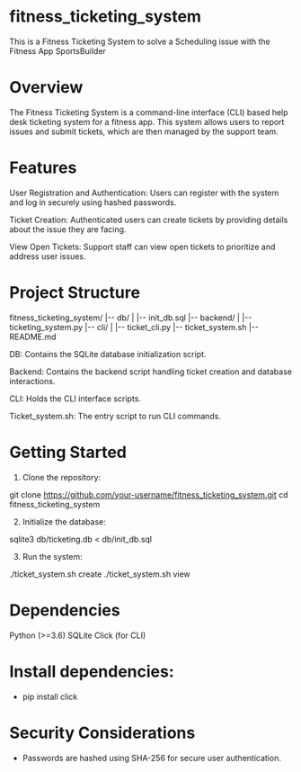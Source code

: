 # fitness_ticketing_system
This is a Fitness Ticketing System to solve a Scheduling issue with the Fitness App SportsBuilder

# Overview
The Fitness Ticketing System is a command-line interface (CLI) based help desk ticketing system for a fitness app. This system allows users to report issues and submit tickets, which are then managed by the support team.

# Features
User Registration and Authentication: Users can register with the system and log in securely using hashed passwords.

Ticket Creation: Authenticated users can create tickets by providing details about the issue they are facing.

View Open Tickets: Support staff can view open tickets to prioritize and address user issues.

# Project Structure

 fitness_ticketing_system/
 |-- db/
 |   |-- init_db.sql
 |-- backend/
 |   |-- ticketing_system.py
 |-- cli/
 |   |-- ticket_cli.py
 |-- ticket_system.sh
 |-- README.md

 DB: Contains the SQLite database initialization script.

 Backend: Contains the backend script handling ticket creation and database interactions.

 CLI: Holds the CLI interface scripts.

 Ticket_system.sh: The entry script to run CLI commands.

# Getting Started
1. Clone the repository:

git clone https://github.com/your-username/fitness_ticketing_system.git
cd fitness_ticketing_system

2. Initialize the database:

sqlite3 db/ticketing.db < db/init_db.sql

3. Run the system:

./ticket_system.sh create
./ticket_system.sh view

# Dependencies

Python (>=3.6)
SQLite
Click (for CLI)

# Install dependencies:

- pip install click

# Security Considerations
- Passwords are hashed using SHA-256 for secure user authentication.
